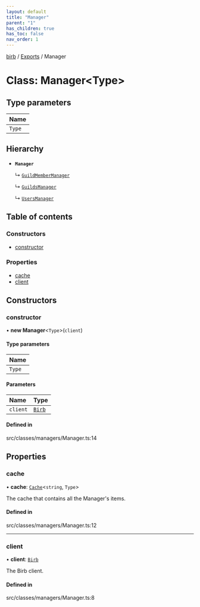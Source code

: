 ```yaml
---
layout: default
title: "Manager"
parent: "1"
has_children: true
has_toc: false
nav_order: 1
---
```


[birb](../README.md) / [Exports](../modules.md) / Manager

# Class: Manager<Type\>

## Type parameters

| Name |
| :------ |
| `Type` |

## Hierarchy

- **`Manager`**

  ↳ [`GuildMemberManager`](../GuildMemberManager/index.md)

  ↳ [`GuildsManager`](../GuildsManager/index.md)

  ↳ [`UsersManager`](../UsersManager/index.md)

## Table of contents

### Constructors

- [constructor](index.md#constructor)

### Properties

- [cache](index.md#cache)
- [client](index.md#client)

## Constructors

### constructor

• **new Manager**<`Type`\>(`client`)

#### Type parameters

| Name |
| :------ |
| `Type` |

#### Parameters

| Name | Type |
| :------ | :------ |
| `client` | [`Birb`](../Birb/index.md) |

#### Defined in

src/classes/managers/Manager.ts:14

## Properties

### cache

• **cache**: [`Cache`](../Cache/index.md)<`string`, `Type`\>

The cache that contains all the Manager's items.

#### Defined in

src/classes/managers/Manager.ts:12

___

### client

• **client**: [`Birb`](../Birb/index.md)

The Birb client.

#### Defined in

src/classes/managers/Manager.ts:8
